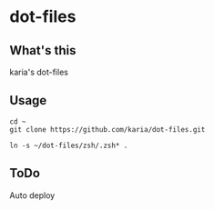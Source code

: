 # dot-files

## What's this

karia's dot-files

## Usage

```
cd ~
git clone https://github.com/karia/dot-files.git

ln -s ~/dot-files/zsh/.zsh* .
```

## ToDo

Auto deploy

